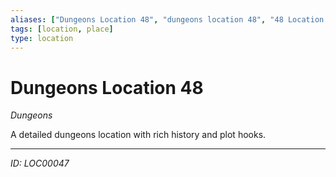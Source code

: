 ```yaml
---
aliases: ["Dungeons Location 48", "dungeons location 48", "48 Location Dungeons"]
tags: [location, place]
type: location
---
```


# Dungeons Location 48

*Dungeons*

A detailed dungeons location with rich history and plot hooks.

---
*ID: LOC00047*